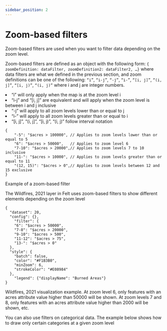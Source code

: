 ```yaml
---
sidebar_position: 2
---
```


# Zoom-based filters

Zoom-based filters are used when you want to filter data depending on the zoom level.

Zoom-based filters are defined as an object with the following form: `{ zoomDefinition: dataFilter, zoomDefinition2: dataFilter2, …}` where data filters are what we defined in the previous section, and zoom definitions can be one of the following: `“i”`, `“i-j”`, `“-j”`, `“i-”`, `“[i, j]”`, `“(i, j]”`, `“[i, j)”`, `“(i, j)”` where i and j are integer numbers. 

<li>
“i” will only apply when the map is at the zoom level i
</li>
<li>
“i-j” and “[i, j]” are equivalent and will apply when the zoom level is between i and j inclusive
</li>
<li>
“-j” will apply to all zoom levels lower than or equal to j
</li>
<li>
“i-” will apply to all zoom levels greater than or equal to i
</li>
<li>
“[i, j]”, “(i, j]”, “[i, j)”, “(i, j)” follow interval notation 
</li>

```
{
	"-5": "$acres > 100000", // Applies to zoom levels lower than or equal to 5
	"6": "$acres > 50000",   // Applies to zoom level 6
	"7-10": "$acres > 20000",// Applies to zoom levels 7 to 10 inclusive
	"11-": "$acres > 10000", // Applies to zoom levels greater than or equal to 11
	"(12, 15)": "$acres > 0",// Applies to zoom levels between 12 and 15 exclusive
}
```

Example of a zoom-based filter

The Wildfires, 2021 layer in Felt uses zoom-based filters to show different elements depending on the zoom level

```
{
  "dataset": 20,
  "config": {},
	"filter": {
    "6": "$acres > 50000",
    "7-8": "$acres > 20000",
    "9-10": "$acres > 500",
    "11-12": "$acres > 75",
    "13-": "$acres > 0"
  },
  "style": {
    "batch": false,
    "color": "#F1B3B0",
    "minZoom": 6,
    "strokeColor": "#E08984"
  },
	"legend": {"displayName": "Burned Areas"}
}
```

Wildfires, 2021 visualization example. At zoom level 6, only features with an acres attribute value higher than 50000 will be shown. At zoom levels 7 and 8, only features with an acres attribute value higher than 2000 will be shown, etc.

You can also use filters on categorical data. The example below shows how to draw only certain categories at a given zoom level